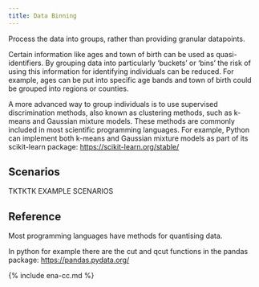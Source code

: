 ```yaml
---
title: Data Binning
---
```


Process the data into groups, rather than providing granular datapoints.

Certain information like ages and town of birth can be used as quasi-identifiers. By grouping data into particularly ‘buckets’ or ‘bins’ the risk of using this information for identifying individuals can be reduced. For example, ages can be put into specific age bands and town of birth could be grouped into regions or counties. 

A more advanced way to group individuals is to use supervised discrimination methods, also known as clustering methods, such as k-means and Gaussian mixture models. These methods are commonly included in most scientific programming languages. For example, Python can implement both k-means and Gaussian mixture models as part of its scikit-learn package: <https://scikit-learn.org/stable/>

## Scenarios

TKTKTK EXAMPLE SCENARIOS

## Reference

Most programming languages have methods for quantising data. 

In python for example there are the cut and qcut functions in the pandas package: <https://pandas.pydata.org/>

{% include ena-cc.md %}
